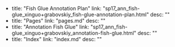   - title: "Fish Glue Annotation Plan"
    link: "sp17_ann_fish-glue_xinguo+grabovskiy_fish-glue-annotation-plan.html"
    desc: ""
  - title: "Pages"
    link: "pages.md"
    desc: ""
  - title: "Annotation Fish Glue"
    link: "sp17_ann_fish-glue_xinguo+grabovskiy_annotation-fish-glue.html"
    desc: ""
  - title: "Index"
    link: "index.md"
    desc: ""
